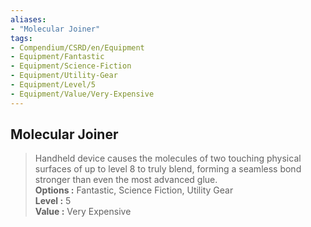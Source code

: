 ```yaml
---
aliases:
- "Molecular Joiner"
tags:
- Compendium/CSRD/en/Equipment
- Equipment/Fantastic
- Equipment/Science-Fiction
- Equipment/Utility-Gear
- Equipment/Level/5
- Equipment/Value/Very-Expensive
---
```


  
## Molecular Joiner  
  
>Handheld device causes the molecules of two touching physical surfaces of up to level 8 to truly blend, forming a seamless bond stronger than even the most advanced glue.  
> **Options :** Fantastic, Science Fiction, Utility Gear  
> **Level :** 5  
> **Value :** Very Expensive
